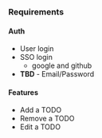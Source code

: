 
### Requirements

#### Auth

- User login
- SSO login
  - google and github
- **TBD** - Email/Password




#### Features

- Add a TODO
- Remove a TODO
- Edit a TODO

